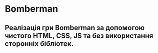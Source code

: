 # Bomberman
## Реалізація гри Bomberman за допомогою чистого HTML, CSS, JS та без використання сторонніх бібліотек.
